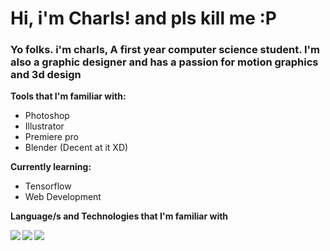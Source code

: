 # Hi, i'm Charls! and pls kill me :P

### Yo folks. i'm charls, A first year computer science student. I'm also a graphic designer and has a passion for motion graphics and 3d design

**Tools that I'm familiar with:**

* Photoshop
* Illustrator
* Premiere pro
* Blender (Decent at it XD)

**Currently learning:**

* Tensorflow
* Web Development

**Language/s and Technologies that I'm familiar with**

<img align="left" src="https://img.shields.io/badge/python-3670A0?style=for-the-badge&logo=python&logoColor=ffdd54"/>

<img align="left" src="https://img.shields.io/badge/c++-%2300599C.svg?style=for-the-badge&logo=c%2B%2B&logoColor=white"/>

<img align="left" src="https://img.shields.io/badge/WordPress-%23117AC9.svg?style=for-the-badge&logo=WordPress&logoColor=white"/>
